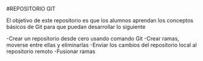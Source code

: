 #REPOSITORIO GIT

El objetivo de este repositorio es que los alumnos aprendan los conceptos básicos de Git para que puedan desarrollar lo siguiente

-Crear un repositorio desde cero usando comando Git
-Crear ramas, moverse entre ellas y eliminarlas
-Enviar los cambios del repositorio local al repositorio remoto
-Fusionar ramas
